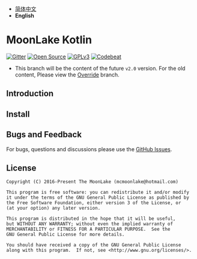 - [简体中文](README.md)
- **English**

# MoonLake Kotlin

[![Gitter](https://badges.gitter.im/McMoonLakeDev/MoonLake.svg)](https://gitter.im/McMoonLakeDev/MoonLake)
[![Open Source](https://badges.frapsoft.com/os/v1/open-source.svg?v=102)](https://github.com/McMoonLakeDev/MoonLake)
[![GPLv3](https://badges.frapsoft.com/os/gpl/gpl.svg?v=102)](http://www.gnu.org/licenses/gpl-3.0)
[![Codebeat](https://codebeat.co/badges/71de9e97-982a-4630-a501-07e6c7c35d94)](https://codebeat.co/projects/github-com-mcmoonlakedev-moonlake-v2-0-alpha-kotlin)

* This branch will be the content of the future `v2.0` version. For the old content, Please view the [Override](https://github.com/McMoonLakeDev/MoonLake/tree/override) branch.

## Introduction

## Install

## Bugs and Feedback

For bugs, questions and discussions please use the [GitHub Issues](https://github.com/McMoonLakeDev/MoonLake/issues).

## License

    Copyright (C) 2016-Present The MoonLake (mcmoonlake@hotmail.com)

    This program is free software: you can redistribute it and/or modify
    it under the terms of the GNU General Public License as published by
    the Free Software Foundation, either version 3 of the License, or
    (at your option) any later version.

    This program is distributed in the hope that it will be useful,
    but WITHOUT ANY WARRANTY; without even the implied warranty of
    MERCHANTABILITY or FITNESS FOR A PARTICULAR PURPOSE.  See the
    GNU General Public License for more details.

    You should have received a copy of the GNU General Public License
    along with this program.  If not, see <http://www.gnu.org/licenses/>.
